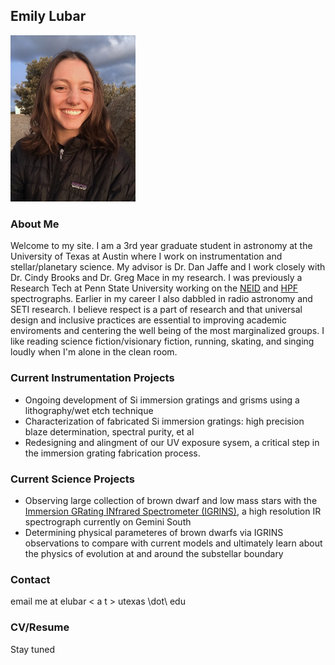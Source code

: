 ## Emily Lubar


<img src="/KittpeakPhoto.jpg" width = 200>
<!-- ![](KittpeakPhoto.jpg) -->

### About Me

Welcome to my site. I am a 3rd year graduate student in astronomy at the University of Texas at Austin where I work on instrumentation and stellar/planetary science. My advisor is Dr. Dan Jaffe and I work closely with Dr. Cindy Brooks and Dr. Greg Mace in my research. I was previously a Research Tech at Penn State University working on the [NEID](https://neid.psu.edu/) and [HPF](https://hpf.psu.edu/what-is-hpf/) spectrographs. Earlier in my career I also dabbled in radio astronomy and SETI research. I believe respect is a part of research and that universal design and inclusive practices are essential to improving academic enviroments and centering the well being of the most marginalized groups. I like reading science fiction/visionary fiction, running, skating, and singing loudly when I'm alone in the clean room.

### Current Instrumentation Projects
- Ongoing development of Si immersion gratings and grisms using a lithography/wet etch technique 
- Characterization of fabricated Si immersion gratings: high precision blaze determination, spectral purity, et al
- Redesigning and alingment of our UV exposure sysem, a critical step in the immersion grating fabrication process.

### Current Science Projects
- Observing large collection of brown dwarf and low mass stars with the [Immersion GRating INfrared Spectrometer (IGRINS)](https://www.as.utexas.edu/astronomy/research/people/jaffe/igrins.html), a high resolution IR spectrograph currently on Gemini South
- Determining physical parameteres of brown dwarfs via IGRINS observations to compare with current models and ultimately learn about the physics of evolution at and around the substellar boundary

### Contact

email me at elubar < a t > utexas \dot\ edu

### CV/Resume 

Stay tuned

<!-- ### [CV](https://drive.google.com/file/d/1YpnLFU4L_L2bMPfY5RbxC5a_BMhphQvG/view?usp=sharing) -->

<!-- ### Past Research and Work
- -  -->

<!-- [Link](url) and ![Image](src) -->

<!-- 
For more details see [GitHub Flavored Markdown](https://guides.github.com/features/mastering-markdown/). -->

<!-- ### Jekyll Themes

Your Pages site will use the layout and styles from the Jekyll theme you have selected in your [repository settings](https://github.com/elubar/elubar.github.io/settings/pages). The name of this theme is saved in the Jekyll `_config.yml` configuration file.

### Support or Contact

Having trouble with Pages? Check out our [documentation](https://docs.github.com/categories/github-pages-basics/) or [contact support](https://support.github.com/contact) and we’ll help you sort it out.
 -->

